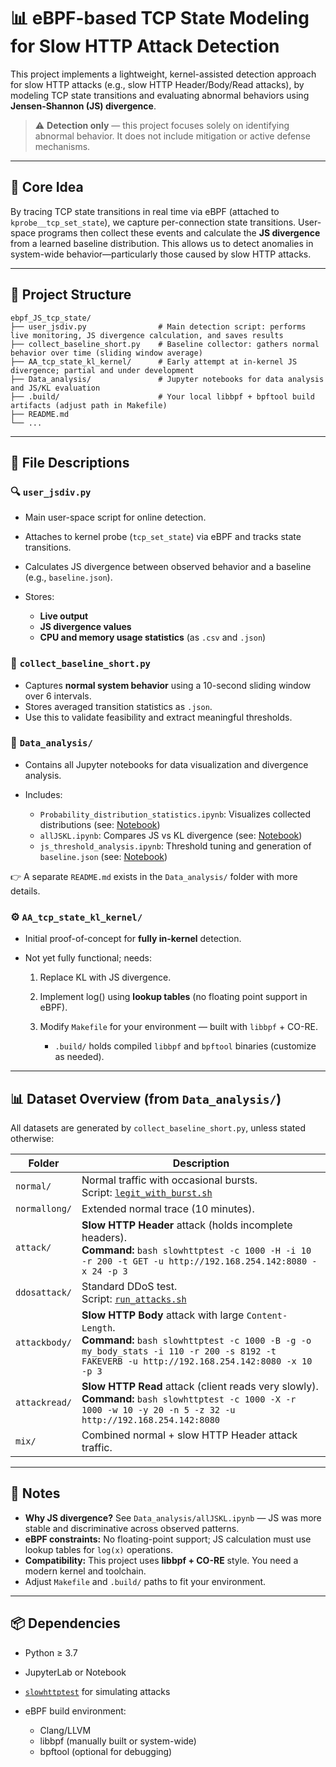 # 📊 eBPF-based TCP State Modeling for Slow HTTP Attack Detection

This project implements a lightweight, kernel-assisted detection approach for slow HTTP attacks (e.g., slow HTTP Header/Body/Read attacks), by modeling TCP state transitions and evaluating abnormal behaviors using **Jensen-Shannon (JS) divergence**.

> ⚠️ **Detection only** — this project focuses solely on identifying abnormal behavior. It does not include mitigation or active defense mechanisms.

---

## 🧠 Core Idea

By tracing TCP state transitions in real time via eBPF (attached to `kprobe__tcp_set_state`), we capture per-connection state transitions. User-space programs then collect these events and calculate the **JS divergence** from a learned baseline distribution. This allows us to detect anomalies in system-wide behavior—particularly those caused by slow HTTP attacks.

---

## 📁 Project Structure

```
ebpf_JS_tcp_state/
├── user_jsdiv.py                # Main detection script: performs live monitoring, JS divergence calculation, and saves results
├── collect_baseline_short.py    # Baseline collector: gathers normal behavior over time (sliding window average)
├── AA_tcp_state_kl_kernel/      # Early attempt at in-kernel JS divergence; partial and under development
├── Data_analysis/               # Jupyter notebooks for data analysis and JS/KL evaluation
├── .build/                      # Your local libbpf + bpftool build artifacts (adjust path in Makefile)
├── README.md
└── ...
```

---

## 📜 File Descriptions

### 🔍 `user_jsdiv.py`

* Main user-space script for online detection.
* Attaches to kernel probe (`tcp_set_state`) via eBPF and tracks state transitions.
* Calculates JS divergence between observed behavior and a baseline (e.g., `baseline.json`).
* Stores:

  * **Live output**
  * **JS divergence values**
  * **CPU and memory usage statistics** (as `.csv` and `.json`)

### 🧪 `collect_baseline_short.py`

* Captures **normal system behavior** using a 10-second sliding window over 6 intervals.
* Stores averaged transition statistics as `.json`.
* Use this to validate feasibility and extract meaningful thresholds.

### 📂 `Data_analysis/`

* Contains all Jupyter notebooks for data visualization and divergence analysis.
* Includes:

  * `Probability_distribution_statistics.ipynb`: Visualizes collected distributions (see: [Notebook](https://github.com/awmwl/ebpf_JS_tcp_state/blob/main/Data_analysis/Probability_distribution_statistics.ipynb))
  * `allJSKL.ipynb`: Compares JS vs KL divergence (see: [Notebook](https://github.com/awmwl/ebpf_JS_tcp_state/blob/main/Data_analysis/allJSKL.ipynb))
  * `js_threshold_analysis.ipynb`: Threshold tuning and generation of `baseline.json` (see: [Notebook](https://github.com/awmwl/ebpf_JS_tcp_state/blob/main/Data_analysis/js_threshold_analysis.ipynb))

👉 A separate `README.md` exists in the `Data_analysis/` folder with more details.

### ⚙️ `AA_tcp_state_kl_kernel/`

* Initial proof-of-concept for **fully in-kernel** detection.
* Not yet fully functional; needs:

  1. Replace KL with JS divergence.
  2. Implement log() using **lookup tables** (no floating point support in eBPF).
  3. Modify `Makefile` for your environment — built with `libbpf` + CO-RE.

     * `.build/` holds compiled `libbpf` and `bpftool` binaries (customize as needed).

---

## 📊 Dataset Overview (from `Data_analysis/`)

All datasets are generated by `collect_baseline_short.py`, unless stated otherwise:

| Folder        | Description                                                                                                                                       |
| ------------- | ------------------------------------------------------------------------------------------------------------------------------------------------- |
| `normal/`     | Normal traffic with occasional bursts. <br> Script: [`legit_with_burst.sh`](https://github.com/awmwl/ebpf_xdp_ddos/blob/main/legit_with_burst.sh) |
| `normallong/` | Extended normal trace (10 minutes).                                                                                                               |
| `attack/`     | **Slow HTTP Header** attack (holds incomplete headers).<br>**Command:** ```bash slowhttptest -c 1000 -H -i 10 -r 200 -t GET -u http://192.168.254.142:8080 -x 24 -p 3```                                           |
| `ddosattack/` | Standard DDoS test.<br> Script: [`run_attacks.sh`](https://github.com/awmwl/ebpf_xdp_ddos/blob/main/run_attacks.sh)                               |
| `attackbody/` | **Slow HTTP Body** attack with large `Content-Length`.<br>**Command:** ```bash slowhttptest -c 1000 -B -g -o my_body_stats -i 110 -r 200 -s 8192 -t FAKEVERB -u http://192.168.254.142:8080 -x 10 -p 3```                                                                                            |
| `attackread/` | **Slow HTTP Read** attack (client reads very slowly).<br>**Command:** ```bash slowhttptest -c 1000 -X -r 1000 -w 10 -y 20 -n 5 -z 32 -u http://192.168.254.142:8080```                                                                                             |
| `mix/`        | Combined normal + slow HTTP Header attack traffic.                                                                                                |

---

## 📌 Notes

* **Why JS divergence?** See `Data_analysis/allJSKL.ipynb` — JS was more stable and discriminative across observed patterns.
* **eBPF constraints:** No floating-point support; JS calculation must use lookup tables for `log(x)` operations.
* **Compatibility:** This project uses **libbpf + CO-RE** style. You need a modern kernel and toolchain.
* Adjust `Makefile` and `.build/` paths to fit your environment.

---

## 📦 Dependencies

* Python ≥ 3.7
* JupyterLab or Notebook
* [`slowhttptest`](https://github.com/shekyan/slowhttptest) for simulating attacks 
* eBPF build environment:

  * Clang/LLVM
  * libbpf (manually built or system-wide)
  * bpftool (optional for debugging)

